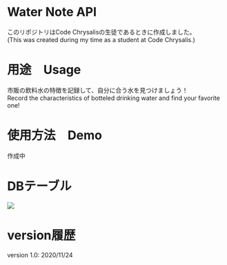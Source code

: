# Water Note API

このリポジトリはCode Chrysalisの生徒であるときに作成しました。  
(This was created during my time as a student at Code Chrysalis.)

# 用途　Usage
 
市販の飲料水の特徴を記録して、自分に合う水を見つけましょう！  
Record the characteristics of botteled drinking water and find your favorite one!
 
# 使用方法　Demo
 
作成中

# DBテーブル
![](https://i.gyazo.com/d10ebfa101ff10c5abf603ec01959bbc.png)

# version履歴
version 1.0: 2020/11/24
